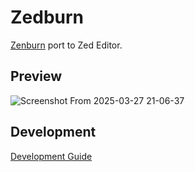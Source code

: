 # Zedburn

[Zenburn](https://github.com/jnurmine/Zenburn) port to Zed Editor.

## Preview

![Screenshot From 2025-03-27 21-06-37](https://github.com/user-attachments/assets/eb56f6c0-ff85-430a-8827-cebb985797fe)

## Development

[Development Guide](DEVELOPMENT.md)
